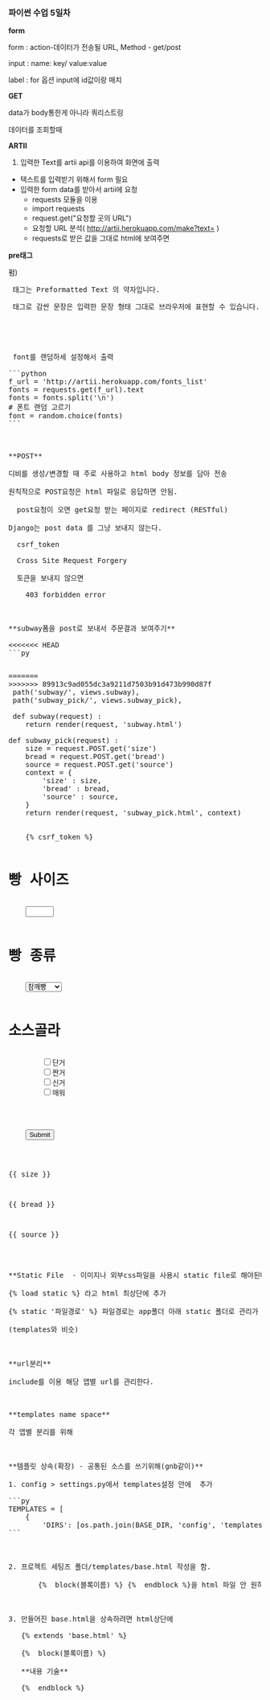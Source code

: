 ### 파이썬 수업 5일차



**form**

form : action-데이터가 전송될 URL, Method - get/post

input : name: key/ value:value

label : for 옵션 input에 id값이랑 매치



**GET**

data가 body통한게 아니라 쿼리스트링

데이터를 조회할때



**ARTII**

1. 입력한 Text를 artii api를 이용하여 화면에 출력

- 텍스트를 입력받기 위해서 form 필요
- 입력한 form data를 받아서 artii에 요청
  - requests 모듈을 이용
  - import requests
  - request.get("요청할 곳의 URL")
  - 요청할 URL 분석( http://artii.herokuapp.com/make?text= )
  - requests로 받은 값을 그대로 html에 보여주면



**pre태그**

펌)
<pre> 태그는 Preformatted Text 의 약자입니다. <pre> 태그로 감싼 문장은 입력한 문장 형태 그대로 브라우저에 표현할 수 있습니다. 예를 들어 엔터(Enter), 탭(Tab), 스페이스바(Space) 는 pre 를 사용하지 않았을 때 무조건 공백 하나로 인식합니다. 하지만 pre 를 사용하게 되면 HTML 형태 그대로 유지가 가능합니다. 그래서 프로그램 소스를 표현하는데 많이 사용합니다.





 font를 랜덤하세 설정해서 출력

```python
f_url = 'http://artii.herokuapp.com/fonts_list'
fonts = requests.get(f_url).text
fonts = fonts.split('\n')
# 폰트 랜덤 고르기
font = random.choice(fonts)
```



**POST**

디비를 생성/변경할 때 주로 사용하고 html body 정보를 담아 전송

원칙적으로 POST요청은 html 파일로 응답하면 안됨.

  post요청이 오면 get요청 받는 페이지로 redirect (RESTful)

Django는 post data 를 그냥 보내지 않는다.

  csrf_token

  Cross Site Request Forgery

  토큰을 보내지 않으면

​    403 forbidden error



**subway폼을 post로 보내서 주문결과 보여주기**

<<<<<<< HEAD
```py
 <pre>
=======
>>>>>>> 89913c9ad055dc3a9211d7503b91d473b990d87f
 path('subway/', views.subway),
 path('subway_pick/', views.subway_pick),
 
 def subway(request) :
    return render(request, 'subway.html')

def subway_pick(request) :
    size = request.POST.get('size')
    bread = request.POST.get('bread')
    source = request.POST.get('source')
    context = {
        'size' : size,
        'bread' : bread,
        'source' : source,
    }
    return render(request, 'subway_pick.html', context)
    
<form action="/subway_pick/" method="POST">
    {% csrf_token %}
    <h1>빵 사이즈</h1>
    <input type="number" min="15" max="30" step="15" name="size" id="size">
    <h1>빵 종류</h1>
    <select name="bread" id="bread">
        <option value="bread1">참깨빵</option>
        <option value="bread2">오트밀</option>
        <option value="bread3">이런식빵</option>
    </select>
    <h1>소스골라</h1>
        <input type="checkbox" name="source" id="source" value="source1">단거
        <input type="checkbox" name="source" id="source" value="source2">짠거
        <input type="checkbox" name="source" id="source" value="source3">신거
        <input type="checkbox" name="source" id="source" value="source4">매워
    <br>
    <br>
    <input type="submit">
</form>

<p>{{ size }}</p>
<p>{{ bread }}</p>
<p>{{ source }}</p>


**Static File  - 이미지나 외부css파일을 사용시 static file로 해야된다.**

{% load static %} 라고 html 최상단에 추가

{% static '파일경로' %} 파일경로는 app폴더 아래 static 폴더로 관리가 됨

(templates와 비슷)



**url분리**

include를 이용 해당 앱별 url를 관리한다.



**templates name space**

각 앱별 분리를 위해



**템플릿 상속(확장) - 공통된 소스를 쓰기위해(gnb같이)**

1. config > settings.py에서 templates설정 안에  추가

​```py
TEMPLATES = [
    {
        'DIRS': [os.path.join(BASE_DIR, 'config', 'templates')],
```



2. 프로젝트 세팅즈 폴더/templates/base.html 작성을 함.

​       {%  block(블록이름) %} {%  endblock %}을 html 파일 안 원하는 곳에 둔다.



3. 만들어진 base.html을 상속하려면 html상단에

   {% extends 'base.html' %}

   {%  block(블록이름) %}

   **내용 기술**

   {%  endblock %}

